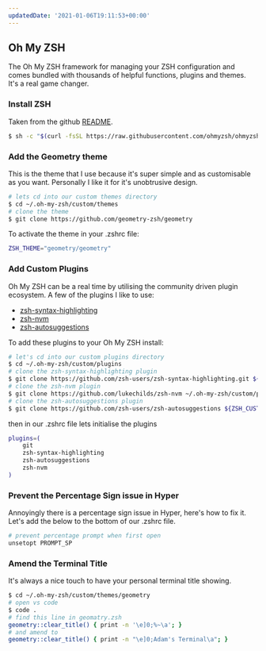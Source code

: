 ```yaml
---
updatedDate: '2021-01-06T19:11:53+00:00'
---
```

## Oh My ZSH

The Oh My ZSH framework for managing your ZSH configuration and comes bundled with thousands of helpful functions, plugins and themes. It's a real game changer.

### Install ZSH

Taken from the github [README](https://github.com/ohmyzsh/ohmyzsh).

```bash
$ sh -c "$(curl -fsSL https://raw.githubusercontent.com/ohmyzsh/ohmyzsh/master/tools/install.sh)"
```

### Add the Geometry theme

This is the theme that I use because it's super simple and as customisable as you want. Personally I like it for it's unobtrusive design.

```bash
# lets cd into our custom themes directory
$ cd ~/.oh-my-zsh/custom/themes
# clone the theme
$ git clone https://github.com/geometry-zsh/geometry
```

To activate the theme in your .zshrc file:

```bash
ZSH_THEME="geometry/geometry"
```

### Add Custom Plugins

Oh My ZSH can be a real time by utilising the community driven plugin ecosystem. A few of the plugins I like to use:

* [zsh-syntax-highlighting](https://github.com/zsh-users/zsh-syntax-highlighting)
* [zsh-nvm](https://github.com/lukechilds/zsh-nvm)
* [zsh-autosuggestions](https://github.com/zsh-users/zsh-autosuggestions)

To add these plugins to your Oh My ZSH install:

```bash
# let's cd into our custom plugins directory
$ cd ~/.oh-my-zsh/custom/plugins
# clone the zsh-syntax-highlighting plugin
$ git clone https://github.com/zsh-users/zsh-syntax-highlighting.git ${ZSH_CUSTOM:-~/.oh-my-zsh/custom}/plugins/zsh-syntax-highlighting
# clone the zsh-nvm plugin
$ git clone https://github.com/lukechilds/zsh-nvm ~/.oh-my-zsh/custom/plugins/zsh-nvm
# clone the zsh-autosuggestions plugin
$ git clone https://github.com/zsh-users/zsh-autosuggestions ${ZSH_CUSTOM:-~/.oh-my-zsh/custom}/plugins/zsh-autosuggestions
```

then in our .zshrc file lets initialise the plugins

```bash
plugins=(
    git
    zsh-syntax-highlighting
    zsh-autosuggestions
    zsh-nvm
)
```

### Prevent the Percentage Sign issue in Hyper

Annoyingly there is a percentage sign issue in Hyper, here's how to fix it. Let's add the below to the bottom of our .zshrc file.

```bash
# prevent percentage prompt when first open
unsetopt PROMPT_SP
```

### Amend the Terminal Title

It's always a nice touch to have your personal terminal title showing.

```bash
$ cd ~/.oh-my-zsh/custom/themes/geometry
# open vs code
$ code .
# find this line in geomatry.zsh
geometry::clear_title() { print -n '\e]0;%~\a'; }
# and amend to
geometry::clear_title() { print -n "\e]0;Adam's Terminal\a"; }
```
